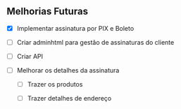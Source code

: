 ## Melhorias Futuras

- [X] Implementar assinatura por PIX e Boleto

- [ ] Criar adminhtml para gestão de assinaturas do cliente

- [ ] Criar API

- [ ] Melhorar os detalhes da assinatura

    - [ ] Trazer os produtos

    - [ ] Trazer detalhes de endereço

